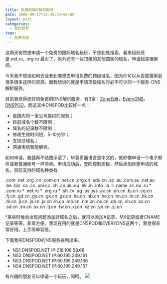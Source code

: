 ```yaml
---
title: 免费的DNS解析服务
date: 2006-09-17T15:45:54+00:00
layout: post
categories:
  - 我的世界
tags:
  - 免费资源
---
```


这两天突然想申请一个免费的国际域名玩玩，于是到处搜索，看来目前还是.net.ru, .org.ru 最火了，另外还有一些顶级的其他国家的域名，申请起来很麻烦。

今天我不想谈如何去或者到哪里去申请免费的顶级域名，因为你可以从百度搜索到很多很多这样的资源。而我想说的就是申请顶级域名时必不可少的一个服务-DNS解析服务。

目前我觉得还好的免费的DNS解析服务，有3家：[ZoneEdit](http://www.zoneedit.com)，[EveryDNS](http://www.everydns.net)，[DNSPOD](http://www.dnspod.net)。而这其中DNSPOD比较好一点：

  * 是国内的一家公司提供的服务；
  * 目前域名个数不限制；
  * 域名的记录数不限制；
  * 修改生效时间短，5-10分钟；
  * 支持泛域名；
  * 网通电信智能解析。

如何申请，我就再不贴图示范了，毕竟页面语言是中文的，就好像申请一个电子邮件或者普通帐号一样简单。申请成功后，登陆控制面板，然后添加你想申请的域名，目前支持的域名种类有:

.com .net .org .cn .com.cn .net.cn .org.cn .edu.cn .ac .au .com.au .net.au .be .biz .ca .cc .uni.cc .ch .co.uk .eu .hk .in .info .la .li .name .nl .nu .ru \* .com.ru \* .net.ru \* .org.ru \* .sh .tv .ug .us .ws .ac.cn .ah.cn .bj.cn .cq.cn .fj.cn .gd.cn .gs.cn .gx.cn .gz.cn .ha.cn .hb.cn .he.cn .hn.cn .hi.cn .hk.cn .hl.cn .jl.cn .js.cn .jx.cn .ln.cn .mo.cn .nm.cn .nx.cn .qh.cn .sh.cn .sc.cn .sd.cn .sn.cn .sx.cn .tj.cn .tw.cn .xj.cn .xz.cn .yn.cn .zj.cn

*某些时候会出现问题添加好域名之后，就可以添加A记录，MX记录或者CNAME记录等等。非常方便。我现在用的就是DNSPOD和EVERYDNS这两个，我觉得非常好用。上手简单容易。

下面我把DNSPOD的NS服务器列出来。

* NS1.DNSPOD.NET IP:218.108.58.68
* NS2.DNSPOD.NET IP:60.195.249.161
* NS3.DNSPOD.NET IP:60.195.249.166
* NS4.DNSPOD.NET IP:60.195.249.157

有兴趣的朋友可以申请一个玩玩，呵呵。 ![](images/smilies/Face_01.gif)
